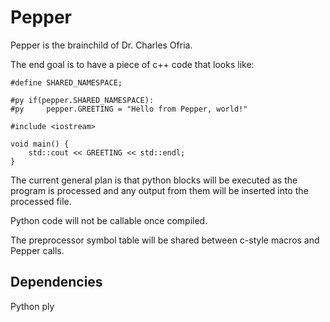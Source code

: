 # Pepper

Pepper is the brainchild of Dr. Charles Ofria.

The end goal is to have a piece of c++ code that looks like:

```
#define SHARED_NAMESPACE;

#py if(pepper.SHARED_NAMESPACE):
#py     pepper.GREETING = "Hello from Pepper, world!"

#include <iostream>

void main() {
    std::cout << GREETING << std::endl;
}
```

The current general plan is that python blocks will be executed as the program is processed and
any output from them will be inserted into the processed file.

Python code will not be callable once compiled.

The preprocessor symbol table will be shared between c-style macros and Pepper calls.

## Dependencies

Python ply
